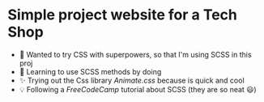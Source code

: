 # Simple project website for a Tech Shop

- 🚀 Wanted to try CSS with superpowers, so that I'm using SCSS in this proj
- 🧮 Learning to use SCSS methods by doing 
- ✨ Trying out the Css library _Animate.css_ because is quick and cool
- 💡 Following a *FreeCodeCamp* tutorial about SCSS (they are so neat 😃)


